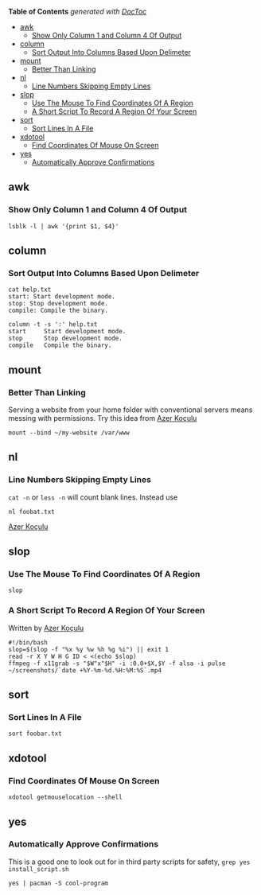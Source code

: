 <!-- START doctoc generated TOC please keep comment here to allow auto update -->
<!-- DON'T EDIT THIS SECTION, INSTEAD RE-RUN doctoc TO UPDATE -->
**Table of Contents**  *generated with [DocToc](https://github.com/thlorenz/doctoc)*

- [awk](#awk)
  - [Show Only Column 1 and Column 4 Of Output](#show-only-column-1-and-column-4-of-output)
- [column](#column)
  - [Sort Output Into Columns Based Upon Delimeter](#sort-output-into-columns-based-upon-delimeter)
- [mount](#mount)
  - [Better Than Linking](#better-than-linking)
- [nl](#nl)
  - [Line Numbers Skipping Empty Lines](#line-numbers-skipping-empty-lines)
- [slop](#slop)
  - [Use The Mouse To Find Coordinates Of A Region](#use-the-mouse-to-find-coordinates-of-a-region)
  - [A Short Script To Record A Region Of Your Screen](#a-short-script-to-record-a-region-of-your-screen)
- [sort](#sort)
  - [Sort Lines In A File](#sort-lines-in-a-file)
- [xdotool](#xdotool)
  - [Find Coordinates Of Mouse On Screen](#find-coordinates-of-mouse-on-screen)
- [yes](#yes)
  - [Automatically Approve Confirmations](#automatically-approve-confirmations)

<!-- END doctoc generated TOC please keep comment here to allow auto update -->

## awk
### Show Only Column 1 and Column 4 Of Output
~~~
lsblk -l | awk '{print $1, $4}'
~~~
## column
### Sort Output Into Columns Based Upon Delimeter
~~~
cat help.txt
start: Start development mode.
stop: Stop development mode.
compile: Compile the binary.

column -t -s ':' help.txt
start     Start development mode.
stop      Stop development mode.
compile   Compile the binary.
~~~
## mount
### Better Than Linking
Serving a website from your home folder with conventional servers means messing
with permissions.  Try this idea from [Azer Koçulu][1]
~~~
mount --bind ~/my-website /var/www
~~~
## nl
### Line Numbers Skipping Empty Lines
`cat -n` or `less -n` will count blank lines.  Instead use
~~~
nl foobat.txt
~~~
[Azer Koçulu][1]
## slop
### Use The Mouse To Find Coordinates Of A Region
~~~
slop
~~~
### A Short Script To Record A Region Of Your Screen
Written by [Azer Koçulu][1]
~~~
#!/bin/bash
slop=$(slop -f "%x %y %w %h %g %i") || exit 1
read -r X Y W H G ID < <(echo $slop)
ffmpeg -f x11grab -s "$W"x"$H" -i :0.0+$X,$Y -f alsa -i pulse ~/screenshots/`date +%Y-%m-%d.%H:%M:%S`.mp4
~~~
## sort
### Sort Lines In A File
~~~
sort foobar.txt
~~~
## xdotool
### Find Coordinates Of Mouse On Screen
~~~
xdotool getmouselocation --shell
~~~
## yes
### Automatically Approve Confirmations
This is a good one to look out for in third party scripts for safety, `grep yes
install_script.sh`
~~~
yes | pacman -S cool-program
~~~


[1]: https://azer.bike/journal/10-linux-commands-that-will-save-your-time/ "Azer Koçulu"
